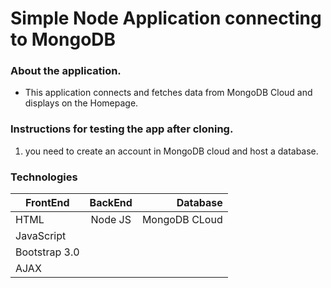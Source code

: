 # Simple Node Application connecting to MongoDB

### About the application.
* This application connects and fetches data from MongoDB Cloud and displays on the Homepage.

### Instructions for testing the app after cloning.
1. you need to create an account in MongoDB cloud and host a database.

### Technologies
| FrontEnd | BackEnd | Database  |
| ------------- |:----------:| -----:|
| HTML     | Node JS | MongoDB CLoud |
| JavaScript     |     |    |
| Bootstrap 3.0 |     |    |
| AJAX |      | |




 
